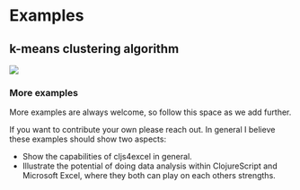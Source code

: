 # Examples

## k-means clustering algorithm

![](https://www.cljs4excel.com/examples/k-means/k-means.gif)

### More examples

More examples are always welcome, so follow this space as we add further.

If you want to contribute your own please reach out. In general I believe these examples should show two aspects:

* Show the capabilities of cljs4excel in general.
* Illustrate the potential of doing data analysis within ClojureScript and Microsoft Excel, where they both can play on each others strengths.
